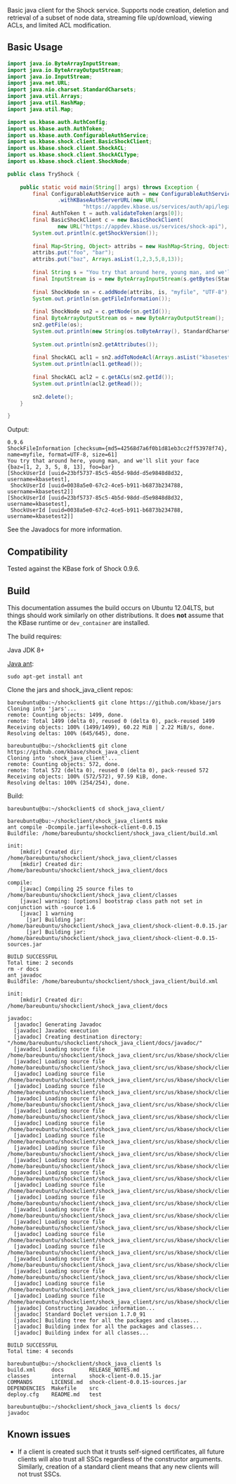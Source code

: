Basic java client for the Shock service. Supports node creation, deletion and
retrieval of a subset of node data, streaming file up/download, viewing
ACLs, and limited ACL modification.

Basic Usage
-----------

```java
import java.io.ByteArrayInputStream;
import java.io.ByteArrayOutputStream;
import java.io.InputStream;
import java.net.URL;
import java.nio.charset.StandardCharsets;
import java.util.Arrays;
import java.util.HashMap;
import java.util.Map;

import us.kbase.auth.AuthConfig;
import us.kbase.auth.AuthToken;
import us.kbase.auth.ConfigurableAuthService;
import us.kbase.shock.client.BasicShockClient;
import us.kbase.shock.client.ShockACL;
import us.kbase.shock.client.ShockACLType;
import us.kbase.shock.client.ShockNode;

public class TryShock {
	
	public static void main(String[] args) throws Exception {
		final ConfigurableAuthService auth = new ConfigurableAuthService(new AuthConfig()
				.withKBaseAuthServerURL(new URL(
						"https://appdev.kbase.us/services/auth/api/legacy/KBase/Sessions/Login")));
		final AuthToken t = auth.validateToken(args[0]);
		final BasicShockClient c = new BasicShockClient(
				new URL("https://appdev.kbase.us/services/shock-api"), t);
		System.out.println(c.getShockVersion());
		
		final Map<String, Object> attribs = new HashMap<String, Object>();
		attribs.put("foo", "bar");
		attribs.put("baz", Arrays.asList(1,2,3,5,8,13));
		
		final String s = "You try that around here, young man, and we'll slit your face";
		final InputStream is = new ByteArrayInputStream(s.getBytes(StandardCharsets.UTF_8));
		
		final ShockNode sn = c.addNode(attribs, is, "myfile", "UTF-8");
		System.out.println(sn.getFileInformation());
		
		final ShockNode sn2 = c.getNode(sn.getId());
		final ByteArrayOutputStream os = new ByteArrayOutputStream();
		sn2.getFile(os);
		System.out.println(new String(os.toByteArray(), StandardCharsets.UTF_8));
		
		System.out.println(sn2.getAttributes());
		
		final ShockACL acl1 = sn2.addToNodeAcl(Arrays.asList("kbasetest2"), ShockACLType.READ);
		System.out.println(acl1.getRead());
		
		final ShockACL acl2 = c.getACLs(sn2.getId());
		System.out.println(acl2.getRead());
		
		sn2.delete();
	}

}
```
	
Output:

	0.9.6
	ShockFileInformation [checksum={md5=42568d7a6f0b1d81eb3cc2ff53978f74}, name=myfile, format=UTF-8, size=61]
	You try that around here, young man, and we'll slit your face
	{baz=[1, 2, 3, 5, 8, 13], foo=bar}
	[ShockUserId [uuid=23bf5737-85c5-4b5d-98dd-d5e9848d8d32, username=kbasetest],
	 ShockUserId [uuid=0038a5e0-67c2-4ce5-b911-b6873b234788, username=kbasetest2]]
	[ShockUserId [uuid=23bf5737-85c5-4b5d-98dd-d5e9848d8d32, username=kbasetest],
	 ShockUserId [uuid=0038a5e0-67c2-4ce5-b911-b6873b234788, username=kbasetest2]]


See the Javadocs for more information.

Compatibility
-------------

Tested against the KBase fork of Shock 0.9.6.

Build
-----

This documentation assumes the build occurs on Ubuntu 12.04LTS,
but things should work similarly on other distributions. It does **not**
assume that the KBase runtime or `dev_container` are installed.

The build requires:

Java JDK 8+

[Java ant](http://ant.apache.org):

    sudo apt-get install ant
  
Clone the jars and shock_java_client repos:

	bareubuntu@bu:~/shockclient$ git clone https://github.com/kbase/jars
	Cloning into 'jars'...
	remote: Counting objects: 1499, done.
	remote: Total 1499 (delta 0), reused 0 (delta 0), pack-reused 1499
	Receiving objects: 100% (1499/1499), 60.22 MiB | 2.22 MiB/s, done.
	Resolving deltas: 100% (645/645), done.

	bareubuntu@bu:~/shockclient$ git clone https://github.com/kbase/shock_java_client
	Cloning into 'shock_java_client'...
	remote: Counting objects: 572, done.
	remote: Total 572 (delta 0), reused 0 (delta 0), pack-reused 572
	Receiving objects: 100% (572/572), 97.59 KiB, done.
	Resolving deltas: 100% (254/254), done.

Build:

	bareubuntu@bu:~/shockclient$ cd shock_java_client/

	bareubuntu@bu:~/shockclient/shock_java_client$ make
	ant compile -Dcompile.jarfile=shock-client-0.0.15
	Buildfile: /home/bareubuntu/shockclient/shock_java_client/build.xml
	
	init:
	    [mkdir] Created dir: /home/bareubuntu/shockclient/shock_java_client/classes
	    [mkdir] Created dir: /home/bareubuntu/shockclient/shock_java_client/docs
	
	compile:
	    [javac] Compiling 25 source files to /home/bareubuntu/shockclient/shock_java_client/classes
	    [javac] warning: [options] bootstrap class path not set in conjunction with -source 1.6
	    [javac] 1 warning
	      [jar] Building jar: /home/bareubuntu/shockclient/shock_java_client/shock-client-0.0.15.jar
	      [jar] Building jar: /home/bareubuntu/shockclient/shock_java_client/shock-client-0.0.15-sources.jar
	
	BUILD SUCCESSFUL
	Total time: 2 seconds
	rm -r docs 
	ant javadoc
	Buildfile: /home/bareubuntu/shockclient/shock_java_client/build.xml
	
	init:
	    [mkdir] Created dir: /home/bareubuntu/shockclient/shock_java_client/docs
	
	javadoc:
	  [javadoc] Generating Javadoc
	  [javadoc] Javadoc execution
	  [javadoc] Creating destination directory: "/home/bareubuntu/shockclient/shock_java_client/docs/javadoc/"
	  [javadoc] Loading source file /home/bareubuntu/shockclient/shock_java_client/src/us/kbase/shock/client/BasicShockClient.java...
	  [javadoc] Loading source file /home/bareubuntu/shockclient/shock_java_client/src/us/kbase/shock/client/ShockACL.java...
	  [javadoc] Loading source file /home/bareubuntu/shockclient/shock_java_client/src/us/kbase/shock/client/ShockACLResponse.java...
	  [javadoc] Loading source file /home/bareubuntu/shockclient/shock_java_client/src/us/kbase/shock/client/ShockACLType.java...
	  [javadoc] Loading source file /home/bareubuntu/shockclient/shock_java_client/src/us/kbase/shock/client/ShockData.java...
	  [javadoc] Loading source file /home/bareubuntu/shockclient/shock_java_client/src/us/kbase/shock/client/ShockFileInformation.java...
	  [javadoc] Loading source file /home/bareubuntu/shockclient/shock_java_client/src/us/kbase/shock/client/ShockNode.java...
	  [javadoc] Loading source file /home/bareubuntu/shockclient/shock_java_client/src/us/kbase/shock/client/ShockNodeId.java...
	  [javadoc] Loading source file /home/bareubuntu/shockclient/shock_java_client/src/us/kbase/shock/client/ShockNodeResponse.java...
	  [javadoc] Loading source file /home/bareubuntu/shockclient/shock_java_client/src/us/kbase/shock/client/ShockResponse.java...
	  [javadoc] Loading source file /home/bareubuntu/shockclient/shock_java_client/src/us/kbase/shock/client/ShockUserId.java...
	  [javadoc] Loading source file /home/bareubuntu/shockclient/shock_java_client/src/us/kbase/shock/client/ShockVersionStamp.java...
	  [javadoc] Loading source file /home/bareubuntu/shockclient/shock_java_client/src/us/kbase/shock/client/exceptions/InvalidShockUrlException.java...
	  [javadoc] Loading source file /home/bareubuntu/shockclient/shock_java_client/src/us/kbase/shock/client/exceptions/ShockAuthorizationException.java...
	  [javadoc] Loading source file /home/bareubuntu/shockclient/shock_java_client/src/us/kbase/shock/client/exceptions/ShockException.java...
	  [javadoc] Loading source file /home/bareubuntu/shockclient/shock_java_client/src/us/kbase/shock/client/exceptions/ShockHttpException.java...
	  [javadoc] Loading source file /home/bareubuntu/shockclient/shock_java_client/src/us/kbase/shock/client/exceptions/ShockIllegalShareException.java...
	  [javadoc] Loading source file /home/bareubuntu/shockclient/shock_java_client/src/us/kbase/shock/client/exceptions/ShockIllegalUnshareException.java...
	  [javadoc] Loading source file /home/bareubuntu/shockclient/shock_java_client/src/us/kbase/shock/client/exceptions/ShockNoFileException.java...
	  [javadoc] Loading source file /home/bareubuntu/shockclient/shock_java_client/src/us/kbase/shock/client/exceptions/ShockNoNodeException.java...
	  [javadoc] Loading source file /home/bareubuntu/shockclient/shock_java_client/src/us/kbase/shock/client/exceptions/ShockNodeDeletedException.java...
	  [javadoc] Constructing Javadoc information...
	  [javadoc] Standard Doclet version 1.7.0_91
	  [javadoc] Building tree for all the packages and classes...
	  [javadoc] Building index for all the packages and classes...
	  [javadoc] Building index for all classes...
	
	BUILD SUCCESSFUL
	Total time: 4 seconds
	
	bareubuntu@bu:~/shockclient/shock_java_client$ ls
	build.xml     docs        RELEASE_NOTES.md
	classes       internal    shock-client-0.0.15.jar
	COMMANDS      LICENSE.md  shock-client-0.0.15-sources.jar
	DEPENDENCIES  Makefile    src
	deploy.cfg    README.md   test
	
	bareubuntu@bu:~/shockclient/shock_java_client$ ls docs/
	javadoc

Known issues
------------

- If a client is created such that it trusts self-signed certificates, all
  future clients will also trust all SSCs regardless of the constructor
  arguments. Similarly, creation of a standard client means that any new
  clients will not trust SSCs. 
